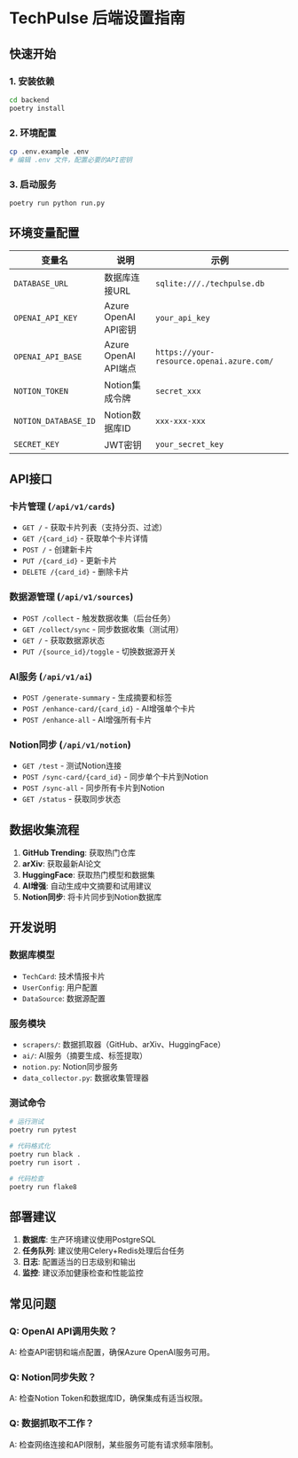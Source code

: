 # TechPulse 后端设置指南

## 快速开始

### 1. 安装依赖
```bash
cd backend
poetry install
```

### 2. 环境配置
```bash
cp .env.example .env
# 编辑 .env 文件，配置必要的API密钥
```

### 3. 启动服务
```bash
poetry run python run.py
```

## 环境变量配置

| 变量名 | 说明 | 示例 |
|--------|------|------|
| `DATABASE_URL` | 数据库连接URL | `sqlite:///./techpulse.db` |
| `OPENAI_API_KEY` | Azure OpenAI API密钥 | `your_api_key` |
| `OPENAI_API_BASE` | Azure OpenAI API端点 | `https://your-resource.openai.azure.com/` |
| `NOTION_TOKEN` | Notion集成令牌 | `secret_xxx` |
| `NOTION_DATABASE_ID` | Notion数据库ID | `xxx-xxx-xxx` |
| `SECRET_KEY` | JWT密钥 | `your_secret_key` |

## API接口

### 卡片管理 (`/api/v1/cards`)
- `GET /` - 获取卡片列表（支持分页、过滤）
- `GET /{card_id}` - 获取单个卡片详情
- `POST /` - 创建新卡片
- `PUT /{card_id}` - 更新卡片
- `DELETE /{card_id}` - 删除卡片

### 数据源管理 (`/api/v1/sources`)
- `POST /collect` - 触发数据收集（后台任务）
- `GET /collect/sync` - 同步数据收集（测试用）
- `GET /` - 获取数据源状态
- `PUT /{source_id}/toggle` - 切换数据源开关

### AI服务 (`/api/v1/ai`)
- `POST /generate-summary` - 生成摘要和标签
- `POST /enhance-card/{card_id}` - AI增强单个卡片
- `POST /enhance-all` - AI增强所有卡片

### Notion同步 (`/api/v1/notion`)
- `GET /test` - 测试Notion连接
- `POST /sync-card/{card_id}` - 同步单个卡片到Notion
- `POST /sync-all` - 同步所有卡片到Notion
- `GET /status` - 获取同步状态

## 数据收集流程

1. **GitHub Trending**: 获取热门仓库
2. **arXiv**: 获取最新AI论文
3. **HuggingFace**: 获取热门模型和数据集
4. **AI增强**: 自动生成中文摘要和试用建议
5. **Notion同步**: 将卡片同步到Notion数据库

## 开发说明

### 数据库模型
- `TechCard`: 技术情报卡片
- `UserConfig`: 用户配置
- `DataSource`: 数据源配置

### 服务模块
- `scrapers/`: 数据抓取器（GitHub、arXiv、HuggingFace）
- `ai/`: AI服务（摘要生成、标签提取）
- `notion.py`: Notion同步服务
- `data_collector.py`: 数据收集管理器

### 测试命令
```bash
# 运行测试
poetry run pytest

# 代码格式化
poetry run black .
poetry run isort .

# 代码检查
poetry run flake8
```

## 部署建议

1. **数据库**: 生产环境建议使用PostgreSQL
2. **任务队列**: 建议使用Celery+Redis处理后台任务
3. **日志**: 配置适当的日志级别和输出
4. **监控**: 建议添加健康检查和性能监控

## 常见问题

### Q: OpenAI API调用失败？
A: 检查API密钥和端点配置，确保Azure OpenAI服务可用。

### Q: Notion同步失败？
A: 检查Notion Token和数据库ID，确保集成有适当权限。

### Q: 数据抓取不工作？
A: 检查网络连接和API限制，某些服务可能有请求频率限制。